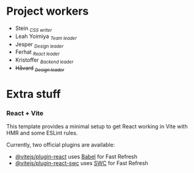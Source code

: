# Project workers

- Stein
  <sub> _CSS writer_ </sub>
- Leah Yoimiya
  <sub> _Team leader_ </sub>
- Jesper
  <sub> _Design leader_ </sub>
- Ferhat
  <sub> _React leader_ </sub>
- Kristoffer
  <sub>_Backend leader_</sub>
- ~~Håvard~~
  <sub> _~~Design leader~~_ </sub>

# Extra stuff

### React + Vite

This template provides a minimal setup to get React working in Vite with HMR and some ESLint rules.

Currently, two official plugins are available:

- [@vitejs/plugin-react](https://github.com/vitejs/vite-plugin-react/blob/main/packages/plugin-react/README.md) uses [Babel](https://babeljs.io/) for Fast Refresh
- [@vitejs/plugin-react-swc](https://github.com/vitejs/vite-plugin-react-swc) uses [SWC](https://swc.rs/) for Fast Refresh
